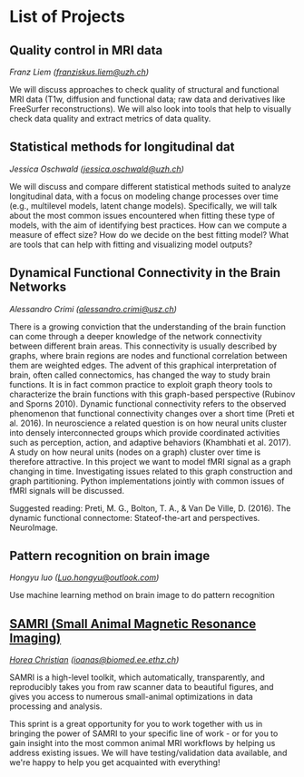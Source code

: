 # List of Projects

## Quality control in MRI data
*Franz Liem (franziskus.liem@uzh.ch)*

We will discuss approaches to check quality of structural and functional MRI data (T1w, diffusion and functional data; raw data and derivatives like FreeSurfer reconstructions). We will also look into tools that help to visually check data quality and extract metrics of data quality.


    
## Statistical methods for longitudinal dat
*Jessica Oschwald (jessica.oschwald@uzh.ch)*

We will discuss and compare different statistical methods suited to analyze longitudinal data, with a focus on modeling change processes over time (e.g., multilevel models, latent change models). Specifically, we will talk about the most common issues encountered when fitting these type of models, with the aim of identifying best practices. How can we compute a measure of effect size? How do we decide on the best fitting model? What are tools that can help with fitting and visualizing model outputs? 


    
## Dynamical Functional Connectivity in the Brain Networks 
*Alessandro Crimi (alessandro.crimi@usz.ch)*

There is a growing conviction that the understanding of the brain function can come through a deeper knowledge of the network connectivity between different brain areas. This connectivity is usually described by graphs, where brain regions are nodes and functional correlation between them are weighted edges. The advent of this graphical interpretation of brain, often called connectomics, has changed the way to study brain functions. It is in fact common practice to exploit graph theory tools to characterize the brain functions with this graph-based perspective (Rubinov and Sporns 2010). Dynamic functional connectivity refers to the observed phenomenon that functional connectivity changes over a short time (Preti et al. 2016). In neuroscience a related question is on how neural units cluster into densely interconnected groups which provide coordinated activities such as perception, action, and adaptive behaviors (Khambhati et al. 2017). A study on how neural units (nodes on a graph) cluster over time is therefore attractive.  In this project we want to model fMRI signal as a graph changing in time. Investigating issues related to this graph construction and 
graph partitioning. Python implementations jointly with common issues of fMRI signals will be discussed.

Suggested reading: Preti, M. G., Bolton, T. A., & Van De Ville, D. (2016). The dynamic functional connectome: Stateof-the-art and perspectives. NeuroImage.


    
## Pattern recognition on brain image
*Hongyu luo (Luo.hongyu@outlook.com)*

Use machine learning method on brain image to do pattern recognition


    
## [SAMRI (Small Animal Magnetic Resonance Imaging)](https://github.com/IBT-FMI/SAMRI)
*[Horea Christian](https://www.researchgate.net/profile/Horea_Christian)  (ioanas@biomed.ee.ethz.ch)*

SAMRI is a high-level toolkit, which automatically, transparently, and reproducibly takes you from raw scanner data to beautiful figures, and gives you access to numerous small-animal optimizations in data processing and analysis.

This sprint is a great opportunity for you to work together with us in bringing the power of SAMRI to your specific line of work - or for you to gain insight into the most common animal MRI workflows by helping us address existing issues.
We will have testing/validation data available, and we're happy to help you get acquainted with everything!


    